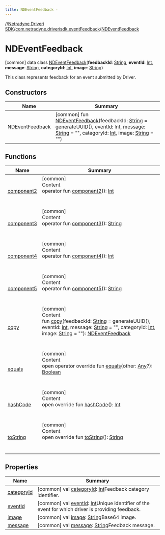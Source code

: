 ```yaml
---
title: NDEventFeedback -
---
```

//[Netradyne Driveri SDK](../../index.md)/[com.netradyne.driverisdk.eventFeedback](../index.md)/[NDEventFeedback](index.md)



# NDEventFeedback  
 [common] data class [NDEventFeedback](index.md)(**feedbackId**: [String](https://kotlinlang.org/api/latest/jvm/stdlib/kotlin/-string/index.html), **eventId**: [Int](https://kotlinlang.org/api/latest/jvm/stdlib/kotlin/-int/index.html), **message**: [String](https://kotlinlang.org/api/latest/jvm/stdlib/kotlin/-string/index.html), **categoryId**: [Int](https://kotlinlang.org/api/latest/jvm/stdlib/kotlin/-int/index.html), **image**: [String](https://kotlinlang.org/api/latest/jvm/stdlib/kotlin/-string/index.html))

This class represents feedback for an event submitted by Driver.

   


## Constructors  
  
|  Name|  Summary| 
|---|---|
| <a name="com.netradyne.driverisdk.eventFeedback/NDEventFeedback/NDEventFeedback/#kotlin.String#kotlin.Int#kotlin.String#kotlin.Int#kotlin.String/PointingToDeclaration/"></a>[NDEventFeedback](-n-d-event-feedback.md)| <a name="com.netradyne.driverisdk.eventFeedback/NDEventFeedback/NDEventFeedback/#kotlin.String#kotlin.Int#kotlin.String#kotlin.Int#kotlin.String/PointingToDeclaration/"></a> [common] fun [NDEventFeedback](-n-d-event-feedback.md)(feedbackId: [String](https://kotlinlang.org/api/latest/jvm/stdlib/kotlin/-string/index.html) = generateUUID(), eventId: [Int](https://kotlinlang.org/api/latest/jvm/stdlib/kotlin/-int/index.html), message: [String](https://kotlinlang.org/api/latest/jvm/stdlib/kotlin/-string/index.html) = "", categoryId: [Int](https://kotlinlang.org/api/latest/jvm/stdlib/kotlin/-int/index.html), image: [String](https://kotlinlang.org/api/latest/jvm/stdlib/kotlin/-string/index.html) = "")   <br>


## Functions  
  
|  Name|  Summary| 
|---|---|
| <a name="com.netradyne.driverisdk.eventFeedback/NDEventFeedback/component2/#/PointingToDeclaration/"></a>[component2](component2.md)| <a name="com.netradyne.driverisdk.eventFeedback/NDEventFeedback/component2/#/PointingToDeclaration/"></a>[common]  <br>Content  <br>operator fun [component2](component2.md)(): [Int](https://kotlinlang.org/api/latest/jvm/stdlib/kotlin/-int/index.html)  <br><br><br>
| <a name="com.netradyne.driverisdk.eventFeedback/NDEventFeedback/component3/#/PointingToDeclaration/"></a>[component3](component3.md)| <a name="com.netradyne.driverisdk.eventFeedback/NDEventFeedback/component3/#/PointingToDeclaration/"></a>[common]  <br>Content  <br>operator fun [component3](component3.md)(): [String](https://kotlinlang.org/api/latest/jvm/stdlib/kotlin/-string/index.html)  <br><br><br>
| <a name="com.netradyne.driverisdk.eventFeedback/NDEventFeedback/component4/#/PointingToDeclaration/"></a>[component4](component4.md)| <a name="com.netradyne.driverisdk.eventFeedback/NDEventFeedback/component4/#/PointingToDeclaration/"></a>[common]  <br>Content  <br>operator fun [component4](component4.md)(): [Int](https://kotlinlang.org/api/latest/jvm/stdlib/kotlin/-int/index.html)  <br><br><br>
| <a name="com.netradyne.driverisdk.eventFeedback/NDEventFeedback/component5/#/PointingToDeclaration/"></a>[component5](component5.md)| <a name="com.netradyne.driverisdk.eventFeedback/NDEventFeedback/component5/#/PointingToDeclaration/"></a>[common]  <br>Content  <br>operator fun [component5](component5.md)(): [String](https://kotlinlang.org/api/latest/jvm/stdlib/kotlin/-string/index.html)  <br><br><br>
| <a name="com.netradyne.driverisdk.eventFeedback/NDEventFeedback/copy/#kotlin.String#kotlin.Int#kotlin.String#kotlin.Int#kotlin.String/PointingToDeclaration/"></a>[copy](copy.md)| <a name="com.netradyne.driverisdk.eventFeedback/NDEventFeedback/copy/#kotlin.String#kotlin.Int#kotlin.String#kotlin.Int#kotlin.String/PointingToDeclaration/"></a>[common]  <br>Content  <br>fun [copy](copy.md)(feedbackId: [String](https://kotlinlang.org/api/latest/jvm/stdlib/kotlin/-string/index.html) = generateUUID(), eventId: [Int](https://kotlinlang.org/api/latest/jvm/stdlib/kotlin/-int/index.html), message: [String](https://kotlinlang.org/api/latest/jvm/stdlib/kotlin/-string/index.html) = "", categoryId: [Int](https://kotlinlang.org/api/latest/jvm/stdlib/kotlin/-int/index.html), image: [String](https://kotlinlang.org/api/latest/jvm/stdlib/kotlin/-string/index.html) = ""): [NDEventFeedback](index.md)  <br><br><br>
| <a name="kotlin/Any/equals/#kotlin.Any?/PointingToDeclaration/"></a>[equals](../../com.netradyne.driverisdk.video/-n-d-video-a-p-i/index.md#%5Bkotlin%2FAny%2Fequals%2F%23kotlin.Any%3F%2FPointingToDeclaration%2F%5D%2FFunctions%2F-1360578461)| <a name="kotlin/Any/equals/#kotlin.Any?/PointingToDeclaration/"></a>[common]  <br>Content  <br>open operator override fun [equals](../../com.netradyne.driverisdk.video/-n-d-video-a-p-i/index.md#%5Bkotlin%2FAny%2Fequals%2F%23kotlin.Any%3F%2FPointingToDeclaration%2F%5D%2FFunctions%2F-1360578461)(other: [Any](https://kotlinlang.org/api/latest/jvm/stdlib/kotlin/-any/index.html)?): [Boolean](https://kotlinlang.org/api/latest/jvm/stdlib/kotlin/-boolean/index.html)  <br><br><br>
| <a name="kotlin/Any/hashCode/#/PointingToDeclaration/"></a>[hashCode](../../com.netradyne.driverisdk.video/-n-d-video-a-p-i/index.md#%5Bkotlin%2FAny%2FhashCode%2F%23%2FPointingToDeclaration%2F%5D%2FFunctions%2F-1360578461)| <a name="kotlin/Any/hashCode/#/PointingToDeclaration/"></a>[common]  <br>Content  <br>open override fun [hashCode](../../com.netradyne.driverisdk.video/-n-d-video-a-p-i/index.md#%5Bkotlin%2FAny%2FhashCode%2F%23%2FPointingToDeclaration%2F%5D%2FFunctions%2F-1360578461)(): [Int](https://kotlinlang.org/api/latest/jvm/stdlib/kotlin/-int/index.html)  <br><br><br>
| <a name="kotlin/Any/toString/#/PointingToDeclaration/"></a>[toString](../../com.netradyne.driverisdk.video/-n-d-video-a-p-i/index.md#%5Bkotlin%2FAny%2FtoString%2F%23%2FPointingToDeclaration%2F%5D%2FFunctions%2F-1360578461)| <a name="kotlin/Any/toString/#/PointingToDeclaration/"></a>[common]  <br>Content  <br>open override fun [toString](../../com.netradyne.driverisdk.video/-n-d-video-a-p-i/index.md#%5Bkotlin%2FAny%2FtoString%2F%23%2FPointingToDeclaration%2F%5D%2FFunctions%2F-1360578461)(): [String](https://kotlinlang.org/api/latest/jvm/stdlib/kotlin/-string/index.html)  <br><br><br>


## Properties  
  
|  Name|  Summary| 
|---|---|
| <a name="com.netradyne.driverisdk.eventFeedback/NDEventFeedback/categoryId/#/PointingToDeclaration/"></a>[categoryId](category-id.md)| <a name="com.netradyne.driverisdk.eventFeedback/NDEventFeedback/categoryId/#/PointingToDeclaration/"></a> [common] val [categoryId](category-id.md): [Int](https://kotlinlang.org/api/latest/jvm/stdlib/kotlin/-int/index.html)Feedback category identifier.   <br>
| <a name="com.netradyne.driverisdk.eventFeedback/NDEventFeedback/eventId/#/PointingToDeclaration/"></a>[eventId](event-id.md)| <a name="com.netradyne.driverisdk.eventFeedback/NDEventFeedback/eventId/#/PointingToDeclaration/"></a> [common] val [eventId](event-id.md): [Int](https://kotlinlang.org/api/latest/jvm/stdlib/kotlin/-int/index.html)Unique identifier of the event for which driver is providing feedback.   <br>
| <a name="com.netradyne.driverisdk.eventFeedback/NDEventFeedback/image/#/PointingToDeclaration/"></a>[image](image.md)| <a name="com.netradyne.driverisdk.eventFeedback/NDEventFeedback/image/#/PointingToDeclaration/"></a> [common] val [image](image.md): [String](https://kotlinlang.org/api/latest/jvm/stdlib/kotlin/-string/index.html)Base64 image.   <br>
| <a name="com.netradyne.driverisdk.eventFeedback/NDEventFeedback/message/#/PointingToDeclaration/"></a>[message](message.md)| <a name="com.netradyne.driverisdk.eventFeedback/NDEventFeedback/message/#/PointingToDeclaration/"></a> [common] val [message](message.md): [String](https://kotlinlang.org/api/latest/jvm/stdlib/kotlin/-string/index.html)Feedback message.   <br>

